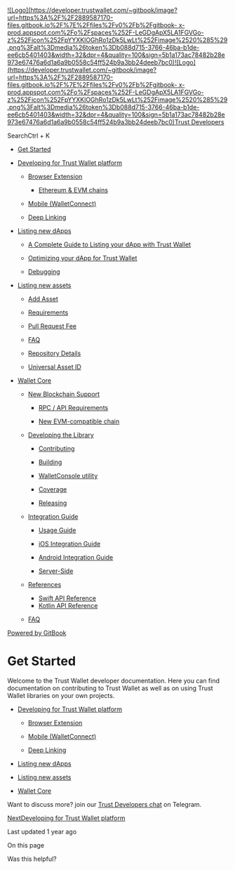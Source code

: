 [![Logo](https://developer.trustwallet.com/~gitbook/image?url=https%3A%2F%2F2889587170-files.gitbook.io%2F%7E%2Ffiles%2Fv0%2Fb%2Fgitbook-
x-
prod.appspot.com%2Fo%2Fspaces%252F-LeGDgApX5LA1FGVGo-z%252Ficon%252FpYYXKlOGhRo1zDk5LwLt%252Fimage%2520%285%29.png%3Falt%3Dmedia%26token%3Db088d715-3766-46ba-b1de-
ee6cb5401403&width=32&dpr=4&quality=100&sign=5b1a173ac78482b28e973e67476a6d1a6a9b0558c54ff524b9a3bb24deeb7bc0)![Logo](https://developer.trustwallet.com/~gitbook/image?url=https%3A%2F%2F2889587170-files.gitbook.io%2F%7E%2Ffiles%2Fv0%2Fb%2Fgitbook-
x-
prod.appspot.com%2Fo%2Fspaces%252F-LeGDgApX5LA1FGVGo-z%252Ficon%252FpYYXKlOGhRo1zDk5LwLt%252Fimage%2520%285%29.png%3Falt%3Dmedia%26token%3Db088d715-3766-46ba-b1de-
ee6cb5401403&width=32&dpr=4&quality=100&sign=5b1a173ac78482b28e973e67476a6d1a6a9b0558c54ff524b9a3bb24deeb7bc0)Trust
Developers](/developer)

SearchCtrl \+ K

  * [Get Started](/developer)

  * [Developing for Trust Wallet platform](/developer/develop-for-trust)

    * [Browser Extension](/developer/develop-for-trust/browser-extension)

      * [Ethereum & EVM chains](/developer/develop-for-trust/browser-extension/evm)

    * [Mobile (WalletConnect)](/developer/develop-for-trust/mobile)

    * [Deep Linking](/developer/develop-for-trust/deeplinking)

  * [Listing new dApps](/developer/listing-new-dapps)

    * [A Complete Guide to Listing your dApp with Trust Wallet](/developer/listing-new-dapps/listing-guide)

    * [Optimizing your dApp for Trust Wallet](/developer/listing-new-dapps/mobile-optimize)

    * [Debugging](/developer/listing-new-dapps/debugging)

  * [Listing new assets](/developer/listing-new-assets)

    * [Add Asset](/developer/listing-new-assets/new-asset)

    * [Requirements](/developer/listing-new-assets/requirements)

    * [Pull Request Fee](/developer/listing-new-assets/pr-fee)

    * [FAQ](/developer/listing-new-assets/faq)

    * [Repository Details](/developer/listing-new-assets/repository_details)

    * [Universal Asset ID](/developer/listing-new-assets/universal_asset_id)

  * [Wallet Core](/developer/wallet-core)

    * [New Blockchain Support](/developer/wallet-core/newblockchain)

      * [RPC / API Requirements](/developer/wallet-core/newblockchain/rpc-requirements)

      * [New EVM-compatible chain](/developer/wallet-core/newblockchain/newevmchain)

    * [Developing the Library](/developer/wallet-core/developing-the-library)

      * [Contributing](/developer/wallet-core/developing-the-library/contributing)

      * [Building](/developer/wallet-core/developing-the-library/building)

      * [WalletConsole utility](/developer/wallet-core/developing-the-library/walletconsole)

      * [Coverage](/developer/wallet-core/developing-the-library/coverage)

      * [Releasing](/developer/wallet-core/developing-the-library/releasing)

    * [Integration Guide](/developer/wallet-core/integration-guide)

      * [Usage Guide](/developer/wallet-core/integration-guide/wallet-core-usage)

      * [iOS Integration Guide](/developer/wallet-core/integration-guide/ios-guide)

      * [Android Integration Guide](/developer/wallet-core/integration-guide/android-guide)

      * [Server-Side](/developer/wallet-core/integration-guide/server-side)

    * [References](/developer/wallet-core/references)

      * [Swift API Reference](https://trustwallet.github.io/docc/documentation/walletcore/)
      * [Kotlin API Reference](https://trustwallet.github.io/dokka/)

    * [FAQ](/developer/wallet-core/faq)

[Powered by
GitBook](https://www.gitbook.com/?utm_source=content&utm_medium=trademark&utm_campaign=-LeGDgApX5LA1FGVGo-z)

# Get Started

Welcome to the Trust Wallet developer documentation. Here you can find
documentation on contributing to Trust Wallet as well as on using Trust Wallet
libraries on your own projects.

  * [Developing for Trust Wallet platform](/developer/develop-for-trust)

    * [Browser Extension](/developer/develop-for-trust/browser-extension)

    * [Mobile (WalletConnect)](/developer/develop-for-trust/mobile)

    * [Deep Linking](/developer/develop-for-trust/deeplinking)

  * [Listing new dApps](/developer/listing-new-dapps/listing-guide)

  * [Listing new assets](/developer/listing-new-assets/new-asset)

  * [Wallet Core](/developer/wallet-core)

Want to discuss more? join our [Trust Developers
chat](https://t.me/trust_developers) on Telegram.

[NextDeveloping for Trust Wallet platform](/developer/develop-for-trust)

Last updated 1 year ago

On this page

Was this helpful?

